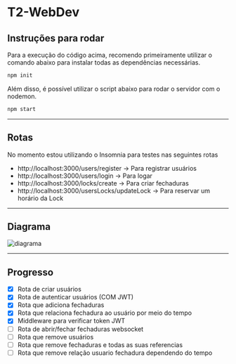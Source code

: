 # T2-WebDev

## Instruções para rodar
Para a execução do código acima, recomendo primeiramente utilizar o comando abaixo para instalar todas as dependências necessárias.

```bash
npm init
```

Além disso, é possível utilizar o script abaixo para rodar o servidor com o nodemon.
```bash
npm start
```

---

## Rotas

No momento estou utilizando o Insomnia para testes nas seguintes rotas
- http://localhost:3000/users/register              -> Para registrar usuários
- http://localhost:3000/users/login                 -> Para logar
- http://localhost:3000/locks/create                -> Para criar fechaduras
- http://localhost:3000/usersLocks/updateLock       -> Para reservar um horário da Lock

---
## Diagrama
![diagrama](https://github.com/romuloschiavon/T2-WebDev/blob/master/Diagrama.jpg?raw=true)

---

## Progresso
- [x] Rota de criar usuários
- [x] Rota de autenticar usuários (COM JWT)
- [x] Rota que adiciona fechaduras
- [x] Rota que relaciona fechadura ao usuário por meio do tempo
- [x] Middleware para verificar token JWT
- [ ] Rota de abrir/fechar fechaduras websocket
- [ ] Rota que remove usuários
- [ ] Rota que remove fechaduras e todas as suas referencias
- [ ] Rota que remove relação usuario fechadura dependendo do tempo